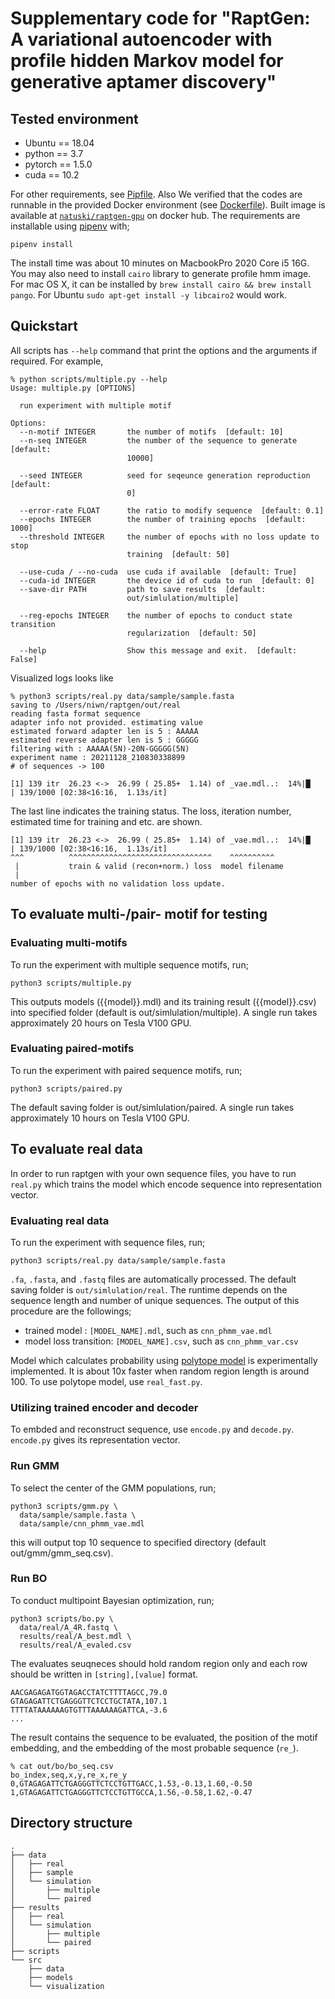 # Supplementary code for "RaptGen: A variational autoencoder with profile hidden Markov model for generative aptamer discovery"

## Tested environment

* Ubuntu == 18.04
* python == 3.7
* pytorch == 1.5.0
* cuda == 10.2

For other requirements, see [Pipfile](Pipfile). Also We verified that the codes are runnable in the provided Docker environment (see [Dockerfile](Dockerfile)). Built image is available at [`natuski/raptgen-gpu`](https://hub.docker.com/repository/docker/natuski/raptgen-gpu) on docker hub. The requirements are installable using [pipenv](https://pipenv.pypa.io/en/latest/) with;

```shell
pipenv install
```

The install time was about 10 minutes on MacbookPro 2020 Core i5 16G. You may also need to install `cairo` library to generate profile hmm image. For mac OS X, it can be installed by `brew install cairo && brew install pango`. For Ubuntu `sudo apt-get install -y libcairo2` would work.

## Quickstart

All scripts has `--help` command that print the options and the arguments if required. For example,

```text
% python scripts/multiple.py --help 
Usage: multiple.py [OPTIONS]

  run experiment with multiple motif

Options:
  --n-motif INTEGER       the number of motifs  [default: 10]
  --n-seq INTEGER         the number of the sequence to generate  [default:
                          10000]

  --seed INTEGER          seed for seqeunce generation reproduction  [default:
                          0]

  --error-rate FLOAT      the ratio to modify sequence  [default: 0.1]
  --epochs INTEGER        the number of training epochs  [default: 1000]
  --threshold INTEGER     the number of epochs with no loss update to stop
                          training  [default: 50]

  --use-cuda / --no-cuda  use cuda if available  [default: True]
  --cuda-id INTEGER       the device id of cuda to run  [default: 0]
  --save-dir PATH         path to save results  [default:
                          out/simlulation/multiple]

  --reg-epochs INTEGER    the number of epochs to conduct state transition
                          regularization  [default: 50]

  --help                  Show this message and exit.  [default: False]
```

Visualized logs looks like
```
% python3 scripts/real.py data/sample/sample.fasta 
saving to /Users/niwn/raptgen/out/real
reading fasta format sequence
adapter info not provided. estimating value
estimated forward adapter len is 5 : AAAAA
estimated reverse adapter len is 5 : GGGGG
filtering with : AAAAA(5N)-20N-GGGGG(5N)
experiment name : 20211128_210830338899
# of sequences -> 100

[1] 139 itr  26.23 <->  26.99 ( 25.85+  1.14) of _vae.mdl..:  14%|█       | 139/1000 [02:38<16:16,  1.13s/it]
```

The last line indicates the training status. The loss, iteration number, estimated time for training and etc. are shown.

```
[1] 139 itr  26.23 <->  26.99 ( 25.85+  1.14) of _vae.mdl..:  14%|█       | 139/1000 [02:38<16:16,  1.13s/it]
^^^          ^^^^^^^^^^^^^^^^^^^^^^^^^^^^^^^^    ^^^^^^^^^^
 |           train & valid (recon+norm.) loss  model filename
 |
number of epochs with no validation loss update.
```


## To evaluate multi-/pair- motif for testing

### Evaluating multi-motifs

To run the experiment with multiple sequence motifs, run;

```shell
python3 scripts/multiple.py
```

This outputs models ({{model}}.mdl) and its training result ({{model}}.csv) into specified folder (default is out/simlulation/multiple). A single run takes approximately 20 hours on Tesla V100 GPU.

### Evaluating paired-motifs

To run the experiment with paired sequence motifs, run;

```shell
python3 scripts/paired.py
```

The default saving folder is out/simlulation/paired. A single run takes approximately 10 hours on Tesla V100 GPU.

## To evaluate real data

In order to run raptgen with your own sequence files, you have to run `real.py` which trains the model which encode sequence into representation vector.

### Evaluating real data

To run the experiment with sequence files, run;

```shell
python3 scripts/real.py data/sample/sample.fasta
```

`.fa`, `.fasta`, and `.fastq` files are automatically processed. The default saving folder is `out/simlulation/real`. The runtime depends on the sequence length and number of unique sequences. The output of this procedure are the followings;

* trained model : `[MODEL_NAME].mdl`, such as `cnn_phmm_vae.mdl`
* model loss transition: `[MODEL_NAME].csv`, such as `cnn_phmm_var.csv`

Model which calculates probability using [polytope model](https://en.wikipedia.org/wiki/Polytope_model) is experimentally implemented. It is about 10x faster when random region length is around 100. To use polytope model, use `real_fast.py`.

### Utilizing trained encoder and decoder

To embded and reconstruct sequence, use `encode.py` and `decode.py`. `encode.py` gives its representation vector.

### Run GMM

To select the center of the GMM populations, run;

```shell
python3 scripts/gmm.py \
  data/sample/sample.fasta \
  data/sample/cnn_phmm_vae.mdl
```

this will output top 10 sequence to specified directory (default out/gmm/gmm_seq.csv).

### Run BO

To conduct multipoint Bayesian optimization, run;

```shell
python3 scripts/bo.py \
  data/real/A_4R.fastq \
  results/real/A_best.mdl \
  results/real/A_evaled.csv
```

The evaluates seuqneces should hold random region only and each row should be written in  `[string],[value]` format.

```text
AACGAGAGATGGTAGACCTATCTTTTAGCC,79.0
GTAGAGATTCTGAGGGTTCTCCTGCTATA,107.1
TTTTATAAAAAAGTGTTTAAAAAAGATTCA,-3.6
...
```

The result contains the sequence to be evaluated, the position of the motif embedding, and the embedding of the most probable sequence (`re_`).

```
% cat out/bo/bo_seq.csv
bo_index,seq,x,y,re_x,re_y
0,GTAGAGATTCTGAGGGTTCTCCTGTTGACC,1.53,-0.13,1.60,-0.50
1,GTAGAGATTCTGAGGGTTCTCCTGTTGCCA,1.56,-0.58,1.62,-0.47
```

## Directory structure

```text
.
├── data
│   ├── real
│   ├── sample
│   └── simulation
│       ├── multiple
│       └── paired
├── results
│   ├── real
│   └── simulation
│       ├── multiple
│       └── paired
├── scripts
└── src
    ├── data
    ├── models
    └── visualization
```
